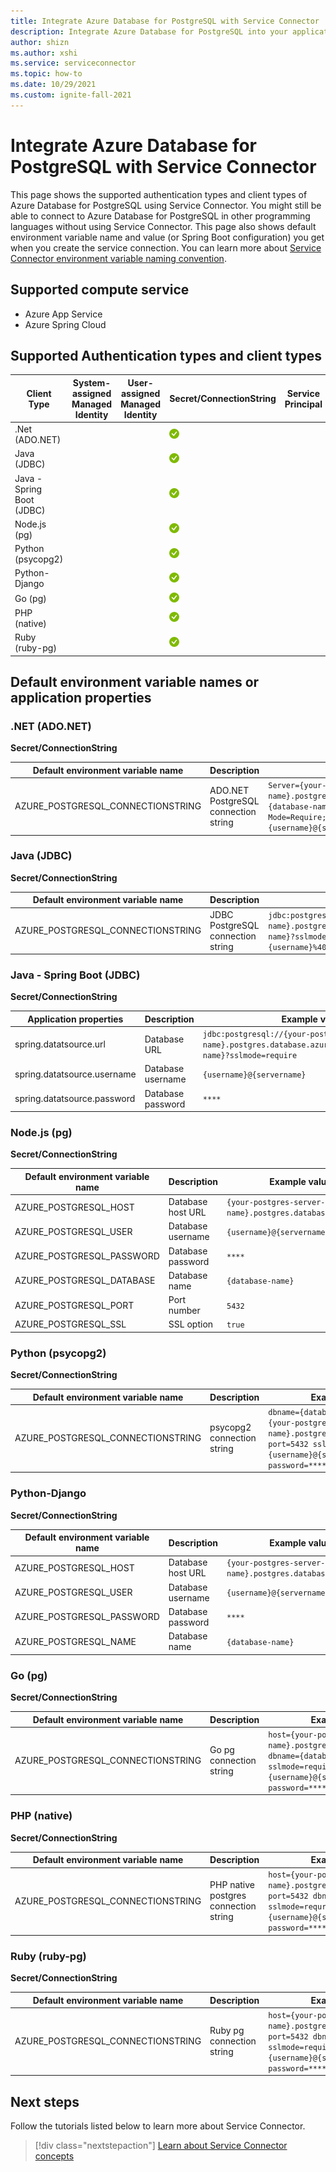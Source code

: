 ```yaml
---
title: Integrate Azure Database for PostgreSQL with Service Connector
description: Integrate Azure Database for PostgreSQL into your application with Service Connector
author: shizn
ms.author: xshi
ms.service: serviceconnector
ms.topic: how-to
ms.date: 10/29/2021
ms.custom: ignite-fall-2021
---
```


# Integrate Azure Database for PostgreSQL with Service Connector

This page shows the supported authentication types and client types of Azure Database for PostgreSQL using Service Connector. You might still be able to connect to Azure Database for PostgreSQL in other programming languages without using Service Connector. This page also shows default environment variable name and value (or Spring Boot configuration) you get when you create the service connection. You can learn more about [Service Connector environment variable naming convention](concept-service-connector-internals.md).

## Supported compute service

- Azure App Service
- Azure Spring Cloud

## Supported Authentication types and client types

| Client Type | System-assigned Managed Identity | User-assigned Managed Identity | Secret/ConnectionString | Service Principal |
| --- | --- | --- | --- | --- |
| .Net (ADO.NET) | | | ![yes icon](./media/green-check.png) | |
| Java (JDBC) | | | ![yes icon](./media/green-check.png) | |
| Java - Spring Boot (JDBC) | | | ![yes icon](./media/green-check.png) | |
| Node.js (pg) | | | ![yes icon](./media/green-check.png) | |
| Python (psycopg2) | | | ![yes icon](./media/green-check.png) | |
| Python-Django | | | ![yes icon](./media/green-check.png) | |
| Go (pg) | | | ![yes icon](./media/green-check.png) | |
| PHP (native) | | | ![yes icon](./media/green-check.png) | |
| Ruby (ruby-pg) | | | ![yes icon](./media/green-check.png) | |

## Default environment variable names or application properties

### .NET (ADO.NET) 

**Secret/ConnectionString**

| Default environment variable name | Description | Example value |
| --- | --- | --- |
| AZURE_POSTGRESQL_CONNECTIONSTRING | ADO.NET PostgreSQL connection string | `Server={your-postgres-server-name}.postgres.database.azure.com;Database={database-name};Port=5432;Ssl Mode=Require;User Id={username}@{servername};Password=****;` |

### Java (JDBC)

**Secret/ConnectionString**

| Default environment variable name | Description | Example value |
| --- | --- | --- |
| AZURE_POSTGRESQL_CONNECTIONSTRING | JDBC PostgreSQL connection string | `jdbc:postgresql://{your-postgres-server-name}.postgres.database.azure.com:5432/{database-name}?sslmode=require&user={username}%40{servername}l&password=****` |

### Java - Spring Boot (JDBC)

**Secret/ConnectionString**

| Application properties | Description | Example value |
| --- | --- | --- |
| spring.datatsource.url | Database URL | `jdbc:postgresql://{your-postgres-server-name}.postgres.database.azure.com:5432/{database-name}?sslmode=require` |
| spring.datatsource.username | Database username | `{username}@{servername}` |
| spring.datatsource.password | Database password | `****` |

### Node.js (pg) 

**Secret/ConnectionString**

| Default environment variable name | Description | Example value |
|---------|---------|---------|
| AZURE_POSTGRESQL_HOST | Database host URL | `{your-postgres-server-name}.postgres.database.azure.com` |
| AZURE_POSTGRESQL_USER | Database username | `{username}@{servername}` |
| AZURE_POSTGRESQL_PASSWORD | Database password | `****` |
| AZURE_POSTGRESQL_DATABASE | Database name | `{database-name}` |
| AZURE_POSTGRESQL_PORT | Port number  | `5432` |
| AZURE_POSTGRESQL_SSL | SSL option  | `true` |

### Python (psycopg2)

**Secret/ConnectionString**

| Default environment variable name | Description | Example value |
| --- | --- | --- |
| AZURE_POSTGRESQL_CONNECTIONSTRING | psycopg2 connection string | `dbname={database-name} host={your-postgres-server-name}.postgres.database.azure.com port=5432 sslmode=require user={username}@{servername} password=****` |

### Python-Django

**Secret/ConnectionString**

| Default environment variable name | Description | Example value |
| --- | --- | --- |
| AZURE_POSTGRESQL_HOST | Database host URL | `{your-postgres-server-name}.postgres.database.azure.com` |
| AZURE_POSTGRESQL_USER | Database username | `{username}@{servername}` |
| AZURE_POSTGRESQL_PASSWORD | Database password | `****` |
| AZURE_POSTGRESQL_NAME | Database name | `{database-name}` |


### Go (pg)

**Secret/ConnectionString**

| Default environment variable name | Description | Example value |
| --- | --- | --- |
| AZURE_POSTGRESQL_CONNECTIONSTRING | Go pg connection string | `host={your-postgres-server-name}.postgres.database.azure.com dbname={database-name} sslmode=require user={username}@{servername} password=****` |


### PHP (native)

**Secret/ConnectionString**

| Default environment variable name | Description | Example value |
| --- | --- | --- |
| AZURE_POSTGRESQL_CONNECTIONSTRING | PHP native postgres connection string | `host={your-postgres-server-name}.postgres.database.azure.com port=5432 dbname={database-name} sslmode=requrie user={username}@{servername} password=****` |

### Ruby (ruby-pg)

**Secret/ConnectionString**

| Default environment variable name | Description | Example value |
| --- | --- | --- |
| AZURE_POSTGRESQL_CONNECTIONSTRING | Ruby pg connection string | `host={your-postgres-server-name}.postgres.database.azure.com port=5432 dbname={database-name} sslmode=require user={username}@{servername} password=****` |

## Next steps

Follow the tutorials listed below to learn more about Service Connector.

> [!div class="nextstepaction"]
> [Learn about Service Connector concepts](./concept-service-connector-internals.md)
